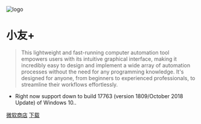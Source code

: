 ![logo](./_media/favicon.ico)

# 小友+ 

> This lightweight and fast-running computer automation tool empowers users with its intuitive graphical interface, making it incredibly easy to design and implement a wide array of automation processes without the need for any programming knowledge. It's designed for anyone, from beginners to experienced professionals, to streamline their workflows effortlessly.


- Right now support down to build 17763 (version 1809/October 2018 Update) of Windows 10.. 

[微软商店](https://apps.microsoft.com/detail/xp9lv7v0p6s74z?hl=en-US&gl=CN)
[下载](https://api.winui.net/simple/v5/download_latest ':id=simple')


